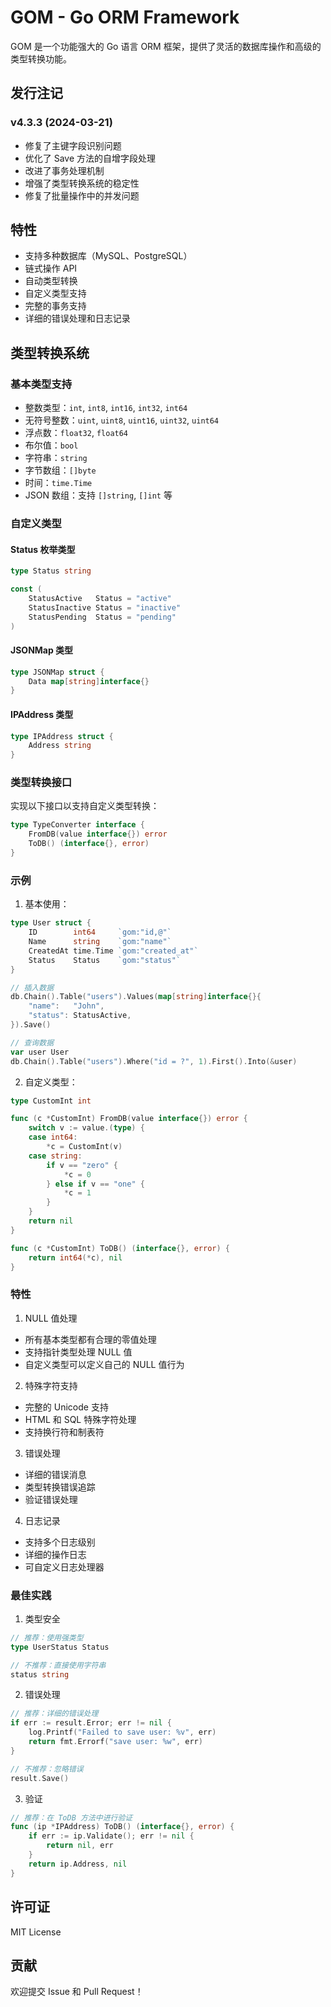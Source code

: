 # GOM - Go ORM Framework

GOM 是一个功能强大的 Go 语言 ORM 框架，提供了灵活的数据库操作和高级的类型转换功能。

## 发行注记

### v4.3.3 (2024-03-21)
- 修复了主键字段识别问题
- 优化了 Save 方法的自增字段处理
- 改进了事务处理机制
- 增强了类型转换系统的稳定性
- 修复了批量操作中的并发问题

## 特性

- 支持多种数据库（MySQL、PostgreSQL）
- 链式操作 API
- 自动类型转换
- 自定义类型支持
- 完整的事务支持
- 详细的错误处理和日志记录

## 类型转换系统

### 基本类型支持

- 整数类型：`int`, `int8`, `int16`, `int32`, `int64`
- 无符号整数：`uint`, `uint8`, `uint16`, `uint32`, `uint64`
- 浮点数：`float32`, `float64`
- 布尔值：`bool`
- 字符串：`string`
- 字节数组：`[]byte`
- 时间：`time.Time`
- JSON 数组：支持 `[]string`, `[]int` 等

### 自定义类型

#### Status 枚举类型
```go
type Status string

const (
    StatusActive   Status = "active"
    StatusInactive Status = "inactive"
    StatusPending  Status = "pending"
)
```

#### JSONMap 类型
```go
type JSONMap struct {
    Data map[string]interface{}
}
```

#### IPAddress 类型
```go
type IPAddress struct {
    Address string
}
```

### 类型转换接口

实现以下接口以支持自定义类型转换：

```go
type TypeConverter interface {
    FromDB(value interface{}) error
    ToDB() (interface{}, error)
}
```

### 示例

1. 基本使用：
```go
type User struct {
    ID        int64     `gom:"id,@"`
    Name      string    `gom:"name"`
    CreatedAt time.Time `gom:"created_at"`
    Status    Status    `gom:"status"`
}

// 插入数据
db.Chain().Table("users").Values(map[string]interface{}{
    "name":   "John",
    "status": StatusActive,
}).Save()

// 查询数据
var user User
db.Chain().Table("users").Where("id = ?", 1).First().Into(&user)
```

2. 自定义类型：
```go
type CustomInt int

func (c *CustomInt) FromDB(value interface{}) error {
    switch v := value.(type) {
    case int64:
        *c = CustomInt(v)
    case string:
        if v == "zero" {
            *c = 0
        } else if v == "one" {
            *c = 1
        }
    }
    return nil
}

func (c *CustomInt) ToDB() (interface{}, error) {
    return int64(*c), nil
}
```

### 特性

1. NULL 值处理
- 所有基本类型都有合理的零值处理
- 支持指针类型处理 NULL 值
- 自定义类型可以定义自己的 NULL 值行为

2. 特殊字符支持
- 完整的 Unicode 支持
- HTML 和 SQL 特殊字符处理
- 支持换行符和制表符

3. 错误处理
- 详细的错误消息
- 类型转换错误追踪
- 验证错误处理

4. 日志记录
- 支持多个日志级别
- 详细的操作日志
- 可自定义日志处理器

### 最佳实践

1. 类型安全
```go
// 推荐：使用强类型
type UserStatus Status

// 不推荐：直接使用字符串
status string
```

2. 错误处理
```go
// 推荐：详细的错误处理
if err := result.Error; err != nil {
    log.Printf("Failed to save user: %v", err)
    return fmt.Errorf("save user: %w", err)
}

// 不推荐：忽略错误
result.Save()
```

3. 验证
```go
// 推荐：在 ToDB 方法中进行验证
func (ip *IPAddress) ToDB() (interface{}, error) {
    if err := ip.Validate(); err != nil {
        return nil, err
    }
    return ip.Address, nil
}
```

## 许可证

MIT License

## 贡献

欢迎提交 Issue 和 Pull Request！

